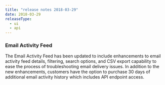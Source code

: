 ```yaml
---
title: "release notes 2018-03-29"
date: 2018-03-29
releaseType:
  - ui
  - api
---
```


###	Email Activity Feed

The Email Activity Feed has been updated to include enhancements to email activity feed details, filtering, search options, and CSV export capability to ease the process of troubleshooting email delivery issues. In addition to the new enhancements, customers have the option to purchase 30 days of additional email activity history which includes API endpoint access.
